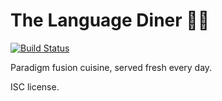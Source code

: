 # The Language Diner 👨‍🍳

[![Build Status](https://travis-ci.org/Wilfred/language-diner.svg?branch=master)](https://travis-ci.org/Wilfred/language-diner)

Paradigm fusion cuisine, served fresh every day.

ISC license.
